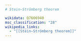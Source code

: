 ```yaml
---
# Stein–Strömberg theorem

wikidata: Q7606940
msc_classification: "28"
wikipedia_links:
  - "[[Stein–Strömberg theorem]]"
---
```

